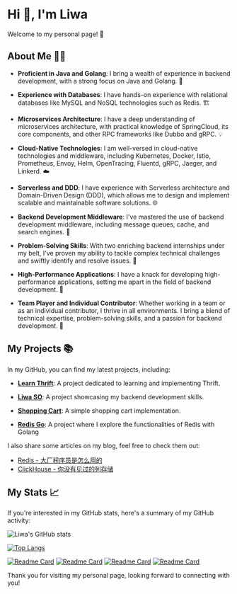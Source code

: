 # Hi 👋, I'm Liwa

Welcome to my personal page! 🎉
<!--
**Zhubaiali/Zhubaiali** is a ✨ _special_ ✨ repository because its `README.md` (this file) appears on your GitHub profile.

Here are some ideas to get you started:

- 🔭 I’m currently working on ...
- 🌱 I’m currently learning ...
- 👯 I’m looking to collaborate on ...
- 🤔 I’m looking for help with ...
- 💬 Ask me about ...
- 📫 How to reach me: ...
- 😄 Pronouns: ...
- ⚡ Fun fact: ...
-->

## About Me 🙋‍♀️

- **Proficient in Java and Golang**: I bring a wealth of experience in backend development, with a strong focus on Java and Golang. 🚀

- **Experience with Databases**: I have hands-on experience with relational databases like MySQL and NoSQL technologies such as Redis. 🏗️

- **Microservices Architecture**: I have a deep understanding of microservices architecture, with practical knowledge of SpringCloud, its core components, and other RPC frameworks like Dubbo and gRPC. 💡

- **Cloud-Native Technologies**: I am well-versed in cloud-native technologies and middleware, including Kubernetes, Docker, Istio, Prometheus, Envoy, Helm, OpenTracing, Fluentd, gRPC, Jaeger, and Linkerd. ☁️

- **Serverless and DDD**: I have experience with Serverless architecture and Domain-Driven Design (DDD), which allows me to design and implement scalable and maintainable software solutions. 🌐

- **Backend Development Middleware**: I've mastered the use of backend development middleware, including message queues, cache, and search engines. 🎯

- **Problem-Solving Skills**: With two enriching backend internships under my belt, I've proven my ability to tackle complex technical challenges and swiftly identify and resolve issues. 🧠

- **High-Performance Applications**: I have a knack for developing high-performance applications, setting me apart in the field of backend development. 🌟

- **Team Player and Individual Contributor**: Whether working in a team or as an individual contributor, I thrive in all environments. I bring a blend of technical expertise, problem-solving skills, and a passion for backend development. 🎉

## My Projects 📚

In my GitHub, you can find my latest projects, including:

- **[Learn Thrift](https://github.com/Zhubaiali/learn-thrift)**: A project dedicated to learning and implementing Thrift.

- **[Liwa SO](https://github.com/Zhubaiali/liwa-so)**: A project showcasing my backend development skills.

- **[Shopping Cart](https://github.com/Zhubaiali/ShoppingCart)**: A simple shopping cart implementation.

- **[Redis Go](https://github.com/Zhubaiali/redis-go)**: A project where I explore the functionalities of Redis with Golang

I also share some articles on my blog, feel free to check them out:

- [Redis - 大厂程序员是怎么用的](https://juejin.cn/post/7200376545243807802)
- [ClickHouse - 你没有见过的列存储](https://juejin.cn/post/7200689071260680249)


## My Stats 📈

If you're interested in my GitHub stats, here's a summary of my GitHub activity:

![Liwa's GitHub stats](https://github-readme-stats.vercel.app/api?username=Zhubaiali&show_icons=true&theme=radical)

[![Top Langs](https://github-readme-stats.vercel.app/api/top-langs/?username=Zhubaiali&layout=compact)](https://github.com/anuraghazra/github-readme-stats)

[![Readme Card](https://github-readme-stats.vercel.app/api/pin/?username=Zhubaiali&repo=learn-thrift)](https://github.com/Zhubaiali/learn-thrift)
[![Readme Card](https://github-readme-stats.vercel.app/api/pin/?username=Zhubaiali&repo=liwa-so)](https://github.com/Zhubaiali/liwa-so)
[![Readme Card](https://github-readme-stats.vercel.app/api/pin/?username=Zhubaiali&repo=ShoppingCart)](https://github.com/Zhubaiali/ShoppingCart)
[![Readme Card](https://github-readme-stats.vercel.app/api/pin/?username=Zhubaiali&repo=redis-go)](https://github.com/Zhubaiali/redis-go)

Thank you for visiting my personal page, looking forward to connecting with you!

